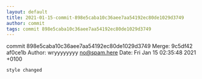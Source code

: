 ```yaml
---
layout: default
title: 2021-01-15-commit-898e5caba10c36aee7aa54192ec80de1029d3749
author: commit
tags: commit 898e5caba10c36aee7aa54192ec80de1029d3749
---
```


commit 898e5caba10c36aee7aa54192ec80de1029d3749
Merge: 9c5df42 af0ce1b
Author: wryyyyyyyy <no@spam.here>
Date:   Fri Jan 15 02:35:48 2021 +0100

    style changed
